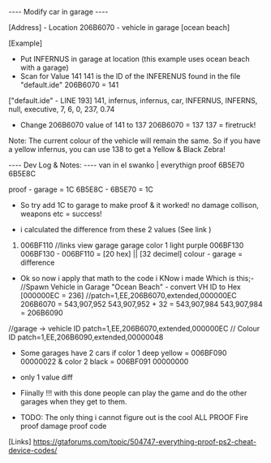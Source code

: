
---- Modify car in garage ----

[Address]		- Location 
206B6070		- vehicle in garage [ocean beach]


[Example]
* Put INFERNUS in garage at location (this example uses ocean beach with a garage)
* Scan for Value 141 
141 is the ID of the INFERENUS found in the file "default.ide" 
206B6070		= 	141

["default.ide"  - LINE 193]
141, 	infernus, 	infernus, 	car, 	INFERNUS, 	INFERNS, 		null,	executive, 	7, 	6,	0,		237, 0.74

* Change 206B6070 value of 141 to 137 
206B6070		= 	137
137 			= 	firetruck!

Note: The current colour of the vehicle will remain the same. So if you have a yellow infernus, you can use 138 to get a Yellow & Black Zebra!



----  Dev Log & Notes: ----
van in el swanko	|		everythign proof 
6B5E70						6B5E8C

proof  	- garage = 1C
6B5E8C  - 6B5E70 = 1C
* So try add 1C to garage to make proof & it worked! no damage collison, weapons etc = success!


* i calculated the difference from these 2 values (See link )

1. 006BF110				//links view garage garage color 1 light purple 006BF130
006BF130 - 006BF110 = [20 hex] || [32 decimel]
colour - garage = difference

* Ok so now i apply that math to the code i KNow i made Which is this;- 
//Spawn Vehicle in Garage "Ocean Beach"		- convert VH ID to Hex	[000000EC = 236]
//patch=1,EE,206B6070,extended,000000EC
206B6070 = 543,907,952
543,907,952 + 32 = 543,907,984
543,907,984 = 206B6090

//garage -> vehicle ID
patch=1,EE,206B6070,extended,000000EC
// Colour ID 
patch=1,EE,206B6090,extended,00000048

* Some garages have 2 cars 
	if color 1 deep yellow 	= 006BF090 00000022
	& color 2 black			= 006BF091 00000000

* only 1 value diff

* Fiinally !!! with this done people can play the game and do the other garages when they get to them.
* TODO: The only thing i cannot figure out is the cool ALL PROOF Fire proof damage proof code

[Links]
https://gtaforums.com/topic/504747-everything-proof-ps2-cheat-device-codes/


